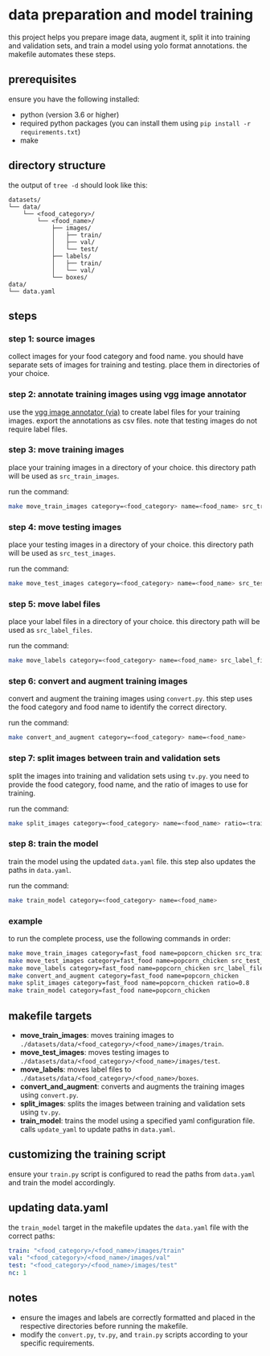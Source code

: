 # data preparation and model training

this project helps you prepare image data, augment it, split it into training and validation sets, and train a model using yolo format annotations. the makefile automates these steps.

## prerequisites

ensure you have the following installed:
- python (version 3.6 or higher)
- required python packages (you can install them using `pip install -r requirements.txt`)
- make

## directory structure

the output of `tree -d` should look like this:

```
datasets/
└── data/
    └── <food_category>/
        └── <food_name>/
            ├── images/
            │   ├── train/
            │   ├── val/
            │   └── test/
            ├── labels/
            │   ├── train/
            │   └── val/
            └── boxes/
data/
└── data.yaml
```

## steps

### step 1: source images

collect images for your food category and food name. you should have separate sets of images for training and testing. place them in directories of your choice.

### step 2: annotate training images using vgg image annotator

use the [vgg image annotator (via)](https://www.robots.ox.ac.uk/~vgg/software/via/) to create label files for your training images. export the annotations as csv files. note that testing images do not require label files.

### step 3: move training images

place your training images in a directory of your choice. this directory path will be used as `src_train_images`.

run the command:

```sh
make move_train_images category=<food_category> name=<food_name> src_train_images=<path/to/train/images>
```

### step 4: move testing images

place your testing images in a directory of your choice. this directory path will be used as `src_test_images`.

run the command:

```sh
make move_test_images category=<food_category> name=<food_name> src_test_images=<path/to/test/images>
```

### step 5: move label files

place your label files in a directory of your choice. this directory path will be used as `src_label_files`.

run the command:

```sh
make move_labels category=<food_category> name=<food_name> src_label_files=<path/to/label/files>
```

### step 6: convert and augment training images

convert and augment the training images using `convert.py`. this step uses the food category and food name to identify the correct directory.

run the command:

```sh
make convert_and_augment category=<food_category> name=<food_name>
```

### step 7: split images between train and validation sets

split the images into training and validation sets using `tv.py`. you need to provide the food category, food name, and the ratio of images to use for training.

run the command:

```sh
make split_images category=<food_category> name=<food_name> ratio=<train_ratio>
```

### step 8: train the model

train the model using the updated `data.yaml` file. this step also updates the paths in `data.yaml`.

run the command:

```sh
make train_model category=<food_category> name=<food_name>
```

### example

to run the complete process, use the following commands in order:

```sh
make move_train_images category=fast_food name=popcorn_chicken src_train_images=./my_train_images
make move_test_images category=fast_food name=popcorn_chicken src_test_images=./my_test_images
make move_labels category=fast_food name=popcorn_chicken src_label_files=./my_label_files
make convert_and_augment category=fast_food name=popcorn_chicken
make split_images category=fast_food name=popcorn_chicken ratio=0.8
make train_model category=fast_food name=popcorn_chicken
```

## makefile targets

- **move_train_images**: moves training images to `./datasets/data/<food_category>/<food_name>/images/train`.
- **move_test_images**: moves testing images to `./datasets/data/<food_category>/<food_name>/images/test`.
- **move_labels**: moves label files to `./datasets/data/<food_category>/<food_name>/boxes`.
- **convert_and_augment**: converts and augments the training images using `convert.py`.
- **split_images**: splits the images between training and validation sets using `tv.py`.
- **train_model**: trains the model using a specified yaml configuration file. calls `update_yaml` to update paths in `data.yaml`.

## customizing the training script

ensure your `train.py` script is configured to read the paths from `data.yaml` and train the model accordingly.

## updating data.yaml

the `train_model` target in the makefile updates the `data.yaml` file with the correct paths:

```yaml
train: "<food_category>/<food_name>/images/train"
val: "<food_category>/<food_name>/images/val"
test: "<food_category>/<food_name>/images/test"
nc: 1
```

## notes

- ensure the images and labels are correctly formatted and placed in the respective directories before running the makefile.
- modify the `convert.py`, `tv.py`, and `train.py` scripts according to your specific requirements.

